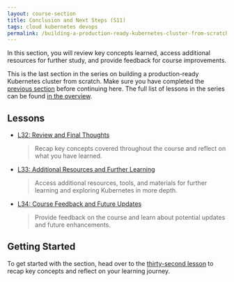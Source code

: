 ```yaml
---
layout: course-section
title: Conclusion and Next Steps (S11)
tags: cloud kubernetes devops
permalink: /building-a-production-ready-kubernetes-cluster-from-scratch/section-11
---
```


In this section, you will review key concepts learned, access additional
resources for further study, and provide feedback for course improvements.

This is the last section in the series on building a production-ready Kubernetes
cluster from scratch. Make sure you have completed the [previous section](#)
before continuing here. The full list of lessons in the series can be found
[in the overview](/building-a-production-ready-kubernetes-cluster-from-scratch).

## Lessons

- [L32: Review and Final Thoughts](/2024/XX/XX/building-a-production-ready-kubernetes-cluster-from-scratch-l32)

  > Recap key concepts covered throughout the course and reflect on what you
  > have learned.

- [L33: Additional Resources and Further Learning](/2024/XX/XX/building-a-production-ready-kubernetes-cluster-from-scratch-l33)

  > Access additional resources, tools, and materials for further learning and
  > exploring Kubernetes in more depth.

- [L34: Course Feedback and Future Updates](/2024/XX/XX/building-a-production-ready-kubernetes-cluster-from-scratch-l34)

  > Provide feedback on the course and learn about potential updates and future
  > enhancements.

## Getting Started

To get started with the section, head over to the
[thirty-second lesson](/building-a-production-ready-kubernetes-cluster-from-scratch/lession-32)
to recap key concepts and reflect on your learning journey.
